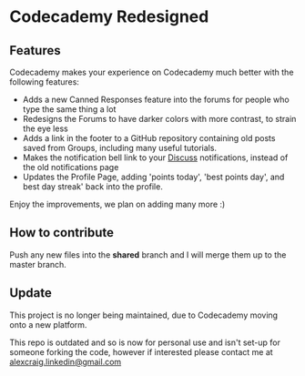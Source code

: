 # Codecademy Redesigned

## Features

Codecademy makes your experience on Codecademy much better with the following features: 

- Adds a new Canned Responses feature into the forums for people who type the same thing a lot
- Redesigns the Forums to have darker colors with more contrast, to strain the eye less 
- Adds a link in the footer to a GitHub repository containing old posts saved from Groups, including many useful tutorials.  
- Makes the notification bell link to your [Discuss][1] notifications, instead of the old notifications page
- Updates the Profile Page, adding 'points today', 'best points day', and best day streak' back into the profile.  

Enjoy the improvements, we plan on adding many more :)

## How to contribute

Push any new files into the **shared** branch and I will merge them up to the master branch.

[1]: http://discuss.codecademy.com

## Update 

This project is no longer being maintained, due to Codecademy moving onto a new platform.

This repo is outdated and so is now for personal use and isn't set-up for someone forking the code, however if interested please contact me at alexcraig.linkedin@gmail.com
